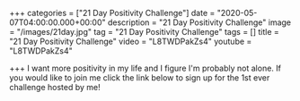 +++
categories = ["21 Day Positivity Challenge"]
date = "2020-05-07T04:00:00.000+00:00"
description = "21 Day Positivity Challenge"
image = "/images/21day.jpg"
tag = "21 Day Positivity Challenge"
tags = []
title = "21 Day Positivity Challenge"
video = "L8TWDPakZs4"
youtube = "L8TWDPakZs4"

+++
I want more positivity in my life and I figure I'm probably not alone. If you would like to join me click the link below to sign up for the 1st ever challenge hosted by me!